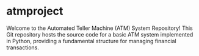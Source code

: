 # atmproject
Welcome to the Automated Teller Machine (ATM) System Repository! This Git repository hosts the source code for a basic ATM system implemented in Python, providing a fundamental structure for managing financial transactions.
